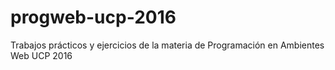 # progweb-ucp-2016
Trabajos prácticos y ejercicios de la materia de Programación en Ambientes Web UCP 2016
